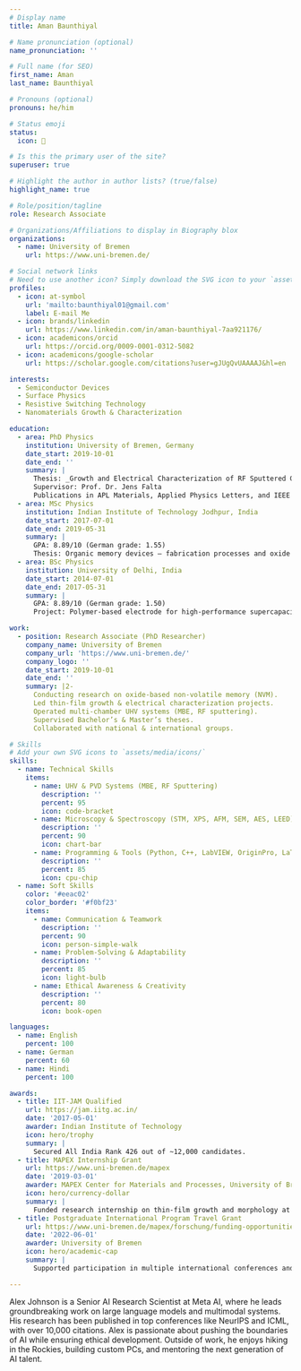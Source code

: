 ```yaml
---
# Display name
title: Aman Baunthiyal

# Name pronunciation (optional)
name_pronunciation: ''

# Full name (for SEO)
first_name: Aman
last_name: Baunthiyal

# Pronouns (optional)
pronouns: he/him

# Status emoji
status:
  icon: 🚀

# Is this the primary user of the site?
superuser: true

# Highlight the author in author lists? (true/false)
highlight_name: true

# Role/position/tagline
role: Research Associate

# Organizations/Affiliations to display in Biography blox
organizations:
  - name: University of Bremen
    url: https://www.uni-bremen.de/

# Social network links
# Need to use another icon? Simply download the SVG icon to your `assets/media/icons/` folder.
profiles:
  - icon: at-symbol
    url: 'mailto:baunthiyal01@gmail.com'
    label: E-mail Me
  - icon: brands/linkedin
    url: https://www.linkedin.com/in/aman-baunthiyal-7aa921176/
  - icon: academicons/orcid
    url: https://orcid.org/0009-0001-0312-5082
  - icon: academicons/google-scholar
    url: https://scholar.google.com/citations?user=gJUgQvUAAAAJ&hl=en

interests:
  - Semiconductor Devices
  - Surface Physics
  - Resistive Switching Technology
  - Nanomaterials Growth & Characterization

education:
  - area: PhD Physics
    institution: University of Bremen, Germany
    date_start: 2019-10-01
    date_end: ''
    summary: |
      Thesis: _Growth and Electrical Characterization of RF Sputtered Ga2O3 on Ru(0001) for NVM Technology_  
      Supervisor: Prof. Dr. Jens Falta  
      Publications in APL Materials, Applied Physics Letters, and IEEE NMDC.
  - area: MSc Physics
    institution: Indian Institute of Technology Jodhpur, India
    date_start: 2017-07-01
    date_end: 2019-05-31
    summary: |
      GPA: 8.89/10 (German grade: 1.55)  
      Thesis: Organic memory devices – fabrication processes and oxide surface morphology.
  - area: BSc Physics
    institution: University of Delhi, India
    date_start: 2014-07-01
    date_end: 2017-05-31
    summary: |
      GPA: 8.89/10 (German grade: 1.50)  
      Project: Polymer-based electrode for high-performance supercapacitors.

work:
  - position: Research Associate (PhD Researcher)
    company_name: University of Bremen
    company_url: 'https://www.uni-bremen.de/'
    company_logo: ''
    date_start: 2019-10-01
    date_end: ''
    summary: |2-
      Conducting research on oxide-based non-volatile memory (NVM).  
      Led thin-film growth & electrical characterization projects.  
      Operated multi-chamber UHV systems (MBE, RF sputtering).  
      Supervised Bachelor’s & Master’s theses.  
      Collaborated with national & international groups.

# Skills
# Add your own SVG icons to `assets/media/icons/`
skills:
  - name: Technical Skills
    items:
      - name: UHV & PVD Systems (MBE, RF Sputtering)
        description: ''
        percent: 95
        icon: code-bracket
      - name: Microscopy & Spectroscopy (STM, XPS, AFM, SEM, AES, LEED)
        description: ''
        percent: 90
        icon: chart-bar
      - name: Programming & Tools (Python, C++, LabVIEW, OriginPro, LaTeX)
        description: ''
        percent: 85
        icon: cpu-chip
  - name: Soft Skills
    color: '#eeac02'
    color_border: '#f0bf23'
    items:
      - name: Communication & Teamwork
        description: ''
        percent: 90
        icon: person-simple-walk
      - name: Problem-Solving & Adaptability
        description: ''
        percent: 85
        icon: light-bulb
      - name: Ethical Awareness & Creativity
        description: ''
        percent: 80
        icon: book-open

languages:
  - name: English
    percent: 100
  - name: German
    percent: 60
  - name: Hindi
    percent: 100

awards:
  - title: IIT-JAM Qualified
    url: https://jam.iitg.ac.in/
    date: '2017-05-01'
    awarder: Indian Institute of Technology
    icon: hero/trophy
    summary: |
      Secured All India Rank 426 out of ~12,000 candidates.
  - title: MAPEX Internship Grant
    url: https://www.uni-bremen.de/mapex
    date: '2019-03-01'
    awarder: MAPEX Center for Materials and Processes, University of Bremen
    icon: hero/currency-dollar
    summary: |
      Funded research internship on thin-film growth and morphology at University of Bremen.
  - title: Postgraduate International Program Travel Grant
    url: https://www.uni-bremen.de/mapex/forschung/funding-opportunities/
    date: '2022-06-01'
    awarder: University of Bremen
    icon: hero/academic-cap
    summary: |
      Supported participation in multiple international conferences and workshops.

---
```


Alex Johnson is a Senior AI Research Scientist at Meta AI, where he leads groundbreaking work on large language models and multimodal systems. His research has been published in top conferences like NeurIPS and ICML, with over 10,000 citations. Alex is passionate about pushing the boundaries of AI while ensuring ethical development. Outside of work, he enjoys hiking in the Rockies, building custom PCs, and mentoring the next generation of AI talent.
